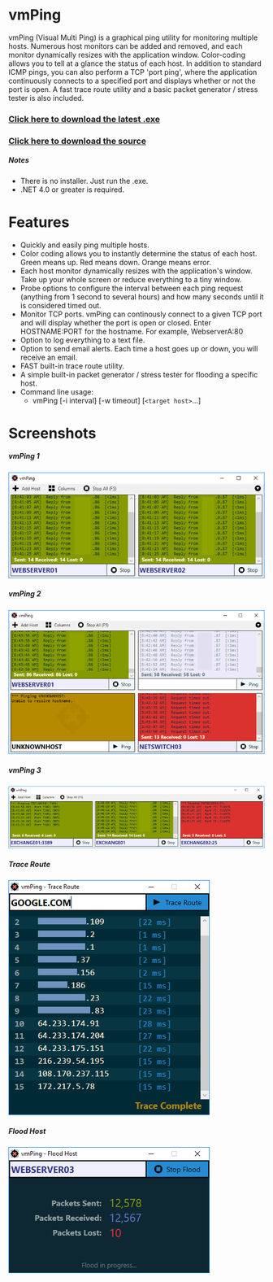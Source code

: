 vmPing
============

vmPing (Visual Multi Ping) is a graphical ping utility for monitoring multiple hosts.  Numerous host monitors can be added and removed, and each monitor dynamically resizes with the application window.  Color-coding allows you to tell at a glance the status of each host.  In addition to standard ICMP pings, you can also perform a TCP 'port ping', where the application continuously connects to a specified port and displays whether or not the port is open.  A fast trace route utility and a basic packet generator / stress tester is also included.

### [Click here to download the latest .exe](https://github.com/R-Smith/vmPing/releases/download/v1.1.2/vmPing.exe)
### [Click here to download the source](https://github.com/R-Smith/vmPing/archive/master.zip)

##### Notes
* There is no installer.  Just run the .exe.
* .NET 4.0 or greater is required.


Features
========
* Quickly and easily ping multiple hosts.
* Color coding allows you to instantly determine the status of each host.  Green means up.  Red means down.  Orange means error.
* Each host monitor dynamically resizes with the application's window.  Take up your whole screen or reduce everything to a tiny window.
* Probe options to configure the interval between each ping request (anything from 1 second to several hours) and how many seconds until it is considered timed out.
* Monitor TCP ports.  vmPing can continously connect to a given TCP port and will display whether the port is open or closed.  Enter HOSTNAME:PORT for the hostname.  For example, WebserverA:80
* Option to log everything to a text file.
* Option to send email alerts.  Each time a host goes up or down, you will receive an email.
* FAST built-in trace route utility.
* A simple built-in packet generator / stress tester for flooding a specific host.
* Command line usage:
  * vmPing [-i interval] [-w timeout] [`<target host>`...]

Screenshots
===========
##### vmPing 1
![vmPing 1](https://github.com/R-Smith/supporting-docs/raw/master/vmPing/vmping01.png?raw=true "vmPing 1")

##### vmPing 2
![vmPing 2](https://github.com/R-Smith/supporting-docs/raw/master/vmPing/vmping02.png?raw=true "vmPing 2")

##### vmPing 3
![vmPing 3](https://github.com/R-Smith/supporting-docs/raw/master/vmPing/vmping03.png?raw=true "vmPing 3")

##### Trace Route
![Trace Route](https://github.com/R-Smith/supporting-docs/raw/master/vmPing/vmping04.png?raw=true "Trace Route")

##### Flood Host
![Flood Host](https://github.com/R-Smith/supporting-docs/raw/master/vmPing/vmping05.png?raw=true "Flood Host")
